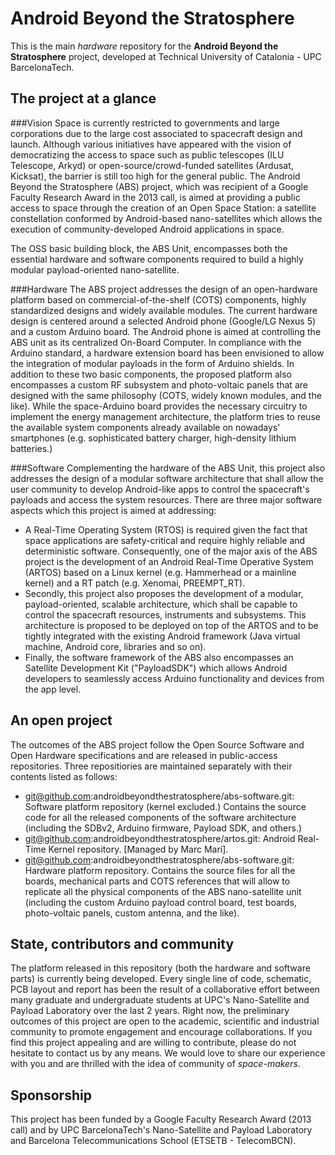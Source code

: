 Android Beyond the Stratosphere
====================================================================================================

This is the main *hardware* repository for the **Android Beyond the Stratosphere** project,
developed at Technical University of Catalonia - UPC BarcelonaTech.

The project at a glance
----------------------------------------------------------------------------------------------------
###Vision
Space is currently restricted to governments and large corporations due to the large cost associated
to spacecraft design and launch. Although various initiatives have appeared with the vision of
democratizing the access to space such as public telescopes (ILU Telescope, Arkyd) or
open-source/crowd-funded satellites (Ardusat, Kicksat), the barrier is still too high for the
general public. The Android Beyond the Stratosphere (ABS) project, which was recipient of a Google
Faculty Research Award in the 2013 call, is aimed at providing a public access to space through the
creation of an Open Space Station: a satellite constellation conformed by Android-based
nano-satellites which allows the execution of community-developed Android applications in space.

The OSS basic building block, the ABS Unit, encompasses both the essential hardware and software
components required to build a highly modular payload-oriented nano-satellite.

###Hardware
The ABS project addresses the design of an open-hardware platform based on commercial-of-the-shelf
(COTS) components, highly standardized designs and widely available modules. The current hardware
design is centered around a selected Android phone (Google/LG Nexus 5) and a custom Arduino board.
The Android phone is aimed at controlling the ABS unit as its centralized On-Board Computer. In
compliance with the Arduino standard, a hardware extension board has been envisioned to allow the
integration of modular payloads in the form of Arduino shields. In addition to these two basic
components, the proposed platform also encompasses a custom RF subsystem and photo-voltaic panels
that are designed with the same philosophy (COTS, widely known modules, and the like). While the
space-Arduino board provides the necessary circuitry to implement the energy management
architecture, the platform tries to reuse the available system components already available on
nowadays' smartphones (e.g. sophisticated battery charger, high-density lithium batteries.)

###Software
Complementing the hardware of the ABS Unit, this project also addresses the design of a modular
software architecture that shall allow the user community to develop Android-like apps to control
the spacecraft's payloads and access the system resources. There are three major software aspects
which this project is aimed at addressing:

- A Real-Time Operating System (RTOS) is required given the fact that space applications are
  safety-critical and require highly reliable and deterministic software. Consequently, one of the
  major axis of the ABS project is the development of an Android Real-Time Operative System (ARTOS)
  based on a Linux kernel (e.g. Hammerhead or a mainline kernel) and a RT patch (e.g. Xenomai,
  PREEMPT_RT).
- Secondly, this project also proposes the development of a modular, payload-oriented, scalable
  architecture, which shall be capable to control the spacecraft resources, instruments and
  subsystems. This architecture is proposed to be deployed on top of the ARTOS and to be tightly
  integrated with the existing Android framework (Java virtual machine, Android core, libraries and
  so on).
- Finally, the software framework of the ABS also encompasses an Satellite Development Kit
  ("PayloadSDK") which allows Android developers to seamlessly access Arduino functionality and
  devices from the app level.

An open project
----------------------------------------------------------------------------------------------------
The outcomes of the ABS project follow the Open Source Software and Open Hardware specifications and
are released in public-access repositories. Three repositiories are maintained separately with their
contents listed as follows:

- git@github.com:androidbeyondthestratosphere/abs-software.git: Software platform repository (kernel
  excluded.) Contains the source code for all the released components of the software architecture
  (including the SDBv2, Arduino firmware, Payload SDK, and others.)
- git@github.com:androidbeyondthestratosphere/artos.git: Android Real-Time Kernel repository.
  [Managed by Marc Marí].
- git@github.com:androidbeyondthestratosphere/abs-software.git: Hardware platform repository.
  Contains the source files for all the boards, mechanical parts and COTS references that will
  allow to replicate all the physical components of the ABS nano-satellite unit (including the
  custom Arduino payload control board, test boards, photo-voltaic panels, custom antenna, and the
  like).


State, contributors and community
----------------------------------------------------------------------------------------------------
The platform released in this repository (both the hardware and software parts) is currently being
developed. Every single line of code, schematic, PCB layout and report has been the result of a
collaborative effort between many graduate and undergraduate students at UPC's
Nano-Satellite and Payload Laboratory over the last 2 years. Right now, the preliminary outcomes of
this project are open to the academic, scientific and industrial community to promote engagement and
encourage collaborations. If you find this project appealing and are willing to contribute, please
do not hesitate to contact us by any means. We would love to share our experience with you and are
thrilled with the idea of community of *space-makers*.


Sponsorship
----------------------------------------------------------------------------------------------------
This project has been funded by a Google Faculty Research Award (2013 call) and by UPC
BarcelonaTech's Nano-Satellite and Payload Laboratory and Barcelona Telecommunications
School (ETSETB - TelecomBCN).
